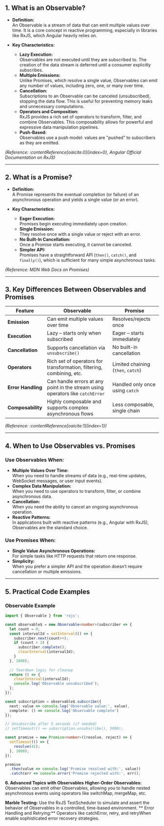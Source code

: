 ## 1. What is an Observable?

- **Definition:**  
  An Observable is a stream of data that can emit multiple values over time. It is a core concept in reactive programming, especially in libraries like RxJS, which Angular heavily relies on.

- **Key Characteristics:**  
  - **Lazy Execution:**  
    Observables are not executed until they are subscribed to. The creation of the data stream is deferred until a consumer explicitly subscribes.
  - **Multiple Emissions:**  
    Unlike Promises, which resolve a single value, Observables can emit any number of values, including zero, one, or many over time.
  - **Cancellation:**  
    Subscriptions to an Observable can be canceled (unsubscribed), stopping the data flow. This is useful for preventing memory leaks and unnecessary computations.
  - **Operators and Composition:**  
    RxJS provides a rich set of operators to transform, filter, and combine Observables. This composability allows for powerful and expressive data manipulation pipelines.
  - **Push-Based:**  
    Observables use a push model: values are "pushed" to subscribers as they are emitted.

*(Reference: :contentReference[oaicite:0]{index=0}, Angular Official Documentation on RxJS)*

---

## 2. What is a Promise?

- **Definition:**  
  A Promise represents the eventual completion (or failure) of an asynchronous operation and yields a single value (or an error).

- **Key Characteristics:**  
  - **Eager Execution:**  
    Promises begin executing immediately upon creation.
  - **Single Emission:**  
    They resolve once with a single value or reject with an error.
  - **No Built-In Cancellation:**  
    Once a Promise starts executing, it cannot be canceled.
  - **Simpler API:**  
    Promises have a straightforward API (`then()`, `catch()`, and `finally()`), which is sufficient for many simple asynchronous tasks.

*(Reference: MDN Web Docs on Promises)*

---

## 3. Key Differences Between Observables and Promises

| Feature                  | Observable                                 | Promise                          |
|--------------------------|--------------------------------------------|----------------------------------|
| **Emission**             | Can emit multiple values over time         | Resolves/rejects once            |
| **Execution**            | Lazy – starts only when subscribed         | Eager – starts immediately       |
| **Cancellation**         | Supports cancellation via `unsubscribe()`  | No built-in cancellation         |
| **Operators**            | Rich set of operators for transformation, filtering, combining, etc. | Limited chaining (`then`, `catch`) |
| **Error Handling**       | Can handle errors at any point in the stream using operators like `catchError` | Handled only once using `catch`  |
| **Composability**        | Highly composable and supports complex asynchronous flows | Less composable, single chain    |

*(Reference: :contentReference[oaicite:1]{index=1})*

---

## 4. When to Use Observables vs. Promises

### Use Observables When:
- **Multiple Values Over Time:**  
  When you need to handle streams of data (e.g., real-time updates, WebSocket messages, or user input events).
- **Complex Data Manipulation:**  
  When you need to use operators to transform, filter, or combine asynchronous data.
- **Cancellation:**  
  When you need the ability to cancel an ongoing asynchronous operation.
- **Reactive Patterns:**  
  In applications built with reactive patterns (e.g., Angular with RxJS), Observables are the standard choice.

### Use Promises When:
- **Single Value Asynchronous Operations:**  
  For simple tasks like HTTP requests that return one response.
- **Simplicity:**  
  When you prefer a simpler API and the operation doesn’t require cancellation or multiple emissions.

---

## 5. Practical Code Examples

### Observable Example
```typescript
import { Observable } from 'rxjs';

const observable$ = new Observable<number>(subscriber => {
  let count = 0;
  const intervalId = setInterval(() => {
    subscriber.next(count++);
    if (count > 3) {
      subscriber.complete();
      clearInterval(intervalId);
    }
  }, 1000);
  
  // Teardown logic for cleanup
  return () => {
    clearInterval(intervalId);
    console.log('Observable unsubscribed');
  };
});

const subscription = observable$.subscribe({
  next: value => console.log('Observable value:', value),
  complete: () => console.log('Observable complete')
});

// Unsubscribe after 5 seconds (if needed)
// setTimeout(() => subscription.unsubscribe(), 5000);
```

```typescript
const promise = new Promise<number>((resolve, reject) => {
  setTimeout(() => {
    resolve(42);
  }, 1000);
});

promise
  .then(value => console.log('Promise resolved with:', value))
  .catch(err => console.error('Promise rejected with:', err));
```

**6. Advanced Topics with Observables**
**Higher-Order Observables:**
Observables can emit other Observables, allowing you to handle nested asynchronous events using operators like switchMap, mergeMap, etc.

**Marble Testing:**
Use the RxJS TestScheduler to simulate and assert the behavior of Observables in a controlled, time-based environment.
**
Error Handling and Retrying:**
Operators like catchError, retry, and retryWhen enable sophisticated error recovery strategies.